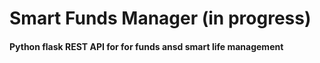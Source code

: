 # Smart Funds Manager (in progress)
#### Python flask REST API for for funds ansd smart life management